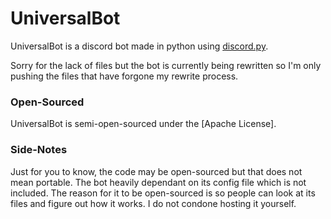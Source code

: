# UniversalBot
UniversalBot is a discord bot made in python using [discord.py](https://rapptz.github.io/discord.py/docs/index.html). 

Sorry for the lack of files but the bot is currently being rewritten so I'm only pushing the files that have forgone my rewrite process.

### Open-Sourced
UniversalBot is semi-open-sourced under the [Apache License].

### Side-Notes
Just for you to know, the code may be open-sourced but that does not mean portable. The bot heavily dependant on its config file which is not included. The reason for it to be open-sourced is so people can look at its files and figure out how it works. I do not condone hosting it yourself.